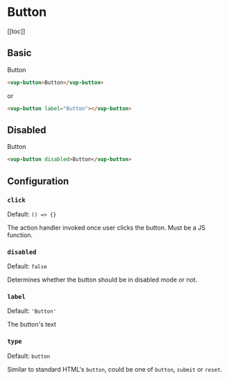 # Button

[[toc]]

## Basic

<vup-button>Button</vup-button>

```html
<vup-button>Button</vup-button>
```

or

```html
<vup-button label="Button"></vup-button>
```

## Disabled

<vup-button disabled>Button</vup-button>

```html
<vup-button disabled>Button</vup-button>
```

## Configuration

### `click`
Default: `() => {}`

The action handler invoked once user clicks the button. Must be a JS function.

### `disabled`
Default: `false`

Determines whether the button should be in disabled mode or not.

### `label`
Default: `'Button'`

The button's text

### `type`
Default: `button`

Similar to standard HTML's `button`, could be one of `button`, `submit` or `reset`.
